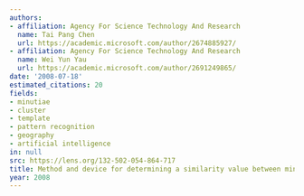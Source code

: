 ```yaml
---
authors:
- affiliation: Agency For Science Technology And Research
  name: Tai Pang Chen
  url: https://academic.microsoft.com/author/2674885927/
- affiliation: Agency For Science Technology And Research
  name: Wei Yun Yau
  url: https://academic.microsoft.com/author/2691249865/
date: '2008-07-18'
estimated_citations: 20
fields:
- minutiae
- cluster
- template
- pattern recognition
- geography
- artificial intelligence
in: null
src: https://lens.org/132-502-054-864-717
title: Method and device for determining a similarity value between minutiae templates
year: 2008
---
```

